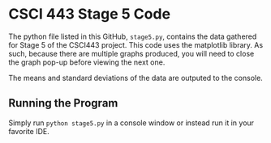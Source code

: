 # CSCI 443 Stage 5 Code

The python file listed in this GitHub, `stage5.py`, contains the data gathered for Stage 5 of the CSCI443 project. 
This code uses the matplotlib library. As such, because there are multiple graphs produced, you will need to close the graph pop-up before viewing the next one.

The means and standard deviations of the data are outputed to the console. 

## Running the Program
Simply run `python stage5.py` in a console window or instead run it in your favorite IDE.
